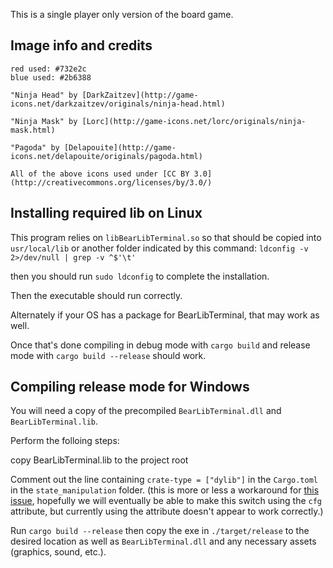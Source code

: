 This is a single player only version of the board game.

## Image info and credits
    red used: #732e2c
    blue used: #2b6388
    
    "Ninja Head" by [DarkZaitzev](http://game-icons.net/darkzaitzev/originals/ninja-head.html)
    
    "Ninja Mask" by [Lorc](http://game-icons.net/lorc/originals/ninja-mask.html)
    
    "Pagoda" by [Delapouite](http://game-icons.net/delapouite/originals/pagoda.html)
    
    All of the above icons used under [CC BY 3.0](http://creativecommons.org/licenses/by/3.0/)

## Installing required lib on Linux

This program relies on `libBearLibTerminal.so` so that should be copied into `usr/local/lib` or another folder indicated by this command: `ldconfig -v 2>/dev/null | grep -v ^$'\t'`

then you should run `sudo ldconfig` to complete the installation.

Then the executable should run correctly.

Alternately if your OS has a package for BearLibTerminal, that may work as well.

Once that's done compiling in debug mode with `cargo build` and release mode with `cargo build --release` should work.

## Compiling release mode for Windows

You will need a copy of the precompiled `BearLibTerminal.dll` and `BearLibTerminal.lib`.

Perform the folloing steps:

copy BearLibTerminal.lib to the project root

Comment out the line containing `crate-type = ["dylib"]` in the `Cargo.toml` in the `state_manipulation` folder. (this is more or less a workaround for [this issue](https://github.com/rust-lang/rust/issues/18807), hopefully we will eventually be able to make this switch using the `cfg` attribute, but currently using the attribute doesn't appear to work correctly.)

Run `cargo build --release` then copy the exe in `./target/release` to the desired location as well as `BearLibTerminal.dll` and any necessary assets (graphics, sound, etc.).
